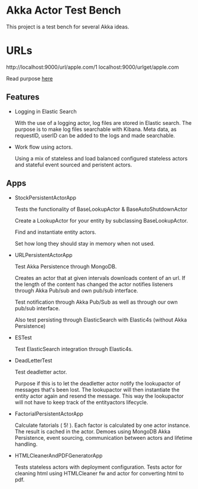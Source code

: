 # Akka Actor Test Bench

This project is a test bench for several Akka ideas.


URLs
====
http://localhost:9000/url/apple.com/1
localhost:9000/urlget/apple.com

Read purpose [here](http://bit.ly/1VGYkqf)

Features
--------
* Logging in Elastic Search

    With the use of a logging actor, log files are stored in Elastic search.
    The purpose is to make log files searchable with Kibana.
    Meta data, as requestID, userID can be added to the logs and made searchable.
    
    
* Work flow using actors.

    Using a mix of stateless and load balanced configured stateless actors and stateful event sourced and peristent actors.


Apps
----

* StockPersistentActorApp
    
    Tests the functionality of BaseLookupActor & BaseAutoShutdownActor
    
    Create a LookupActor for your entity by subclassing BaseLookupActor.
    
    Find and instantiate entity actors.
    
    Set how long they should stay in memory when not used.
     
    
* URLPersistentActorApp
    
    Test Akka Persistence through MongoDB.
    
    Creates an actor that at given intervals downloads content of an url. If the length of the content has changed the actor notifies listeners through Akka Pub/sub and own pub/sub interface.
    
    Test notification through Akka Pub/Sub as well as through our own pub/sub interface.
    
    Also test persisting through ElasticSearch with Elastic4s (without Akka Persistence)
    
* ESTest
    
    Test ElasticSearch integration through Elastic4s.
    
* DeadLetterTest
    
    Test deadletter actor.
    
    Purpose if this is to let the deadletter actor notify the lookupactor of messages that's been lost. The lookupactor will then instantiate the entity actor again and resend the message. This way the lookupactor will not have to keep track of the entityactors lifecycle.
    
    
* FactorialPersistentActorApp

    Calculate fatorials ( 5! ). Each factor is calculated by one actor instance. The result is cached in the actor. Demoes using MongoDB Akka Persistence, event sourcing, communication between actors and lifetime handling.
    
    
* HTMLCleanerAndPDFGeneratorApp

    Tests stateless actors with deployment configuration. Tests actor for cleaning html using HTMLCleaner fw and actor for converting html to pdf.
